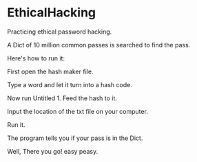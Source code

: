 # EthicalHacking
Practicing ethical password hacking.

A Dict of 10 million common passes is searched to find the pass.

Here's how to run it:

First open the hash maker file.

Type a word and let it turn into a hash code.

Now run Untitled 1.  Feed the hash to it. 

Input the location of the txt file on your computer.

Run it.

The program tells you if your pass is in the Dict.

Well, There you go! easy peasy.
